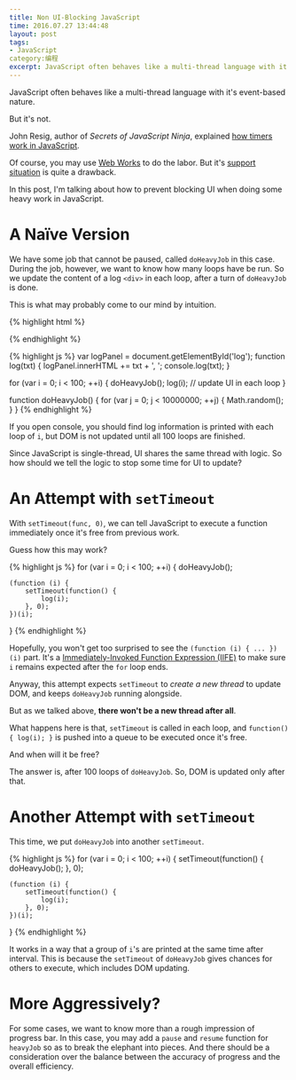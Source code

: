 ```yaml
---
title: Non UI-Blocking JavaScript
time: 2016.07.27 13:44:48
layout: post
tags:
- JavaScript
category:编程
excerpt: JavaScript often behaves like a multi-thread language with it's event-based nature. But it's not. In this post, I'm talking about how to prevent blocking UI when doing some heavy work in JavaScript.
---
```


JavaScript often behaves like a multi-thread language with it's event-based nature.

But it's not.

John Resig, author of *Secrets of JavaScript Ninja*, explained [how timers work in JavaScript](http://ejohn.org/blog/how-javascript-timers-work/).

Of course, you may use [Web Works](https://developer.mozilla.org/en-US/docs/Web/API/Web_Workers_API/Using_web_workers) to do the labor. But it's [support situation](http://caniuse.com/#search=worker) is quite a drawback.

In this post, I'm talking about how to prevent blocking UI when doing some heavy work in JavaScript.

# A Naïve Version

We have some job that cannot be paused, called `doHeavyJob` in this case. During the job, however, we want to know how many loops have be run. So we update the content of a log `<div>` in each loop, after a turn of `doHeavyJob` is done.

This is what may probably come to our mind by intuition.

{% highlight html %}
<div id="log"></div>
{% endhighlight %}

{% highlight js %}
var logPanel = document.getElementById('log');
function log(txt) {
  logPanel.innerHTML += txt + ', ';
  console.log(txt);
}

for (var i = 0; i < 100; ++i) {
    doHeavyJob();
    log(i); // update UI in each loop
}

function doHeavyJob() {
  for (var j = 0; j < 10000000; ++j) {
    Math.random();
  }
}
{% endhighlight %}

If you open console, you should find log information is printed with each loop of `i`, but DOM is not updated until all 100 loops are finished.

Since JavaScript is single-thread, UI shares the same thread with logic. So how should we tell the logic to stop some time for UI to update?

# An Attempt with `setTimeout`

With `setTimeout(func, 0)`, we can tell JavaScript to execute a function immediately once it's free from previous work.

Guess how this may work?

{% highlight js %}
for (var i = 0; i < 100; ++i) {
    doHeavyJob();

    (function (i) {
        setTimeout(function() {
            log(i);
        }, 0);
    })(i);
}
{% endhighlight %}

Hopefully, you won't get too surprised to see the `(function (i) { ... })(i)` part. It's a [Immediately-Invoked Function Expression (IIFE)](http://benalman.com/news/2010/11/immediately-invoked-function-expression/) to make sure `i` remains expected after the `for` loop ends.

Anyway, this attempt expects `setTimeout` to *create a new thread* to update DOM, and keeps `doHeavyJob` running alongside.

But as we talked above, **there won't be a new thread after all**.

What happens here is that, `setTimeout` is called in each loop, and `function() { log(i); }` is pushed into a queue to be executed once it's free.

And when will it be free?

The answer is, after 100 loops of `doHeavyJob`. So, DOM is updated only after that.

# Another Attempt with `setTimeout`

This time, we put `doHeavyJob` into another `setTimeout`.

{% highlight js %}
for (var i = 0; i < 100; ++i) {
    setTimeout(function() {
        doHeavyJob();
    }, 0);
  
    (function (i) {
        setTimeout(function() {
            log(i);
        }, 0);
    })(i);
}
{% endhighlight %}

It works in a way that a group of `i`'s are printed at the same time after interval. This is because the `setTimeout` of `doHeavyJob` gives chances for others to execute, which includes DOM updating.

# More Aggressively?

For some cases, we want to know more than a rough impression of progress bar. In this case, you may add a `pause` and `resume` function for `heavyJob` so as to break the elephant into pieces. And there should be a consideration over the balance between the accuracy of progress and the overall efficiency.
